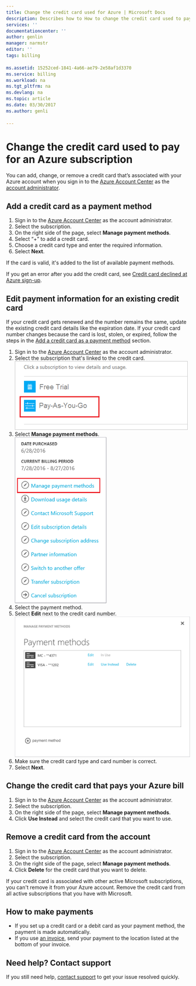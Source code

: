 ```yaml
---
title: Change the credit card used for Azure | Microsoft Docs
description: Describes how to How to change the credit card used to pay for an Azure subscription
services: ''
documentationcenter: ''
author: genlin
manager: narmstr
editor: ''
tags: billing

ms.assetid: 15252ced-1841-4a66-ae79-2e58af1d3370
ms.service: billing
ms.workload: na
ms.tgt_pltfrm: na
ms.devlang: na
ms.topic: article
ms.date: 03/30/2017
ms.author: genli

---
```

# Change the credit card used to pay for an Azure subscription
You can add, change, or remove a credit card that’s associated with your Azure account when you sign in to the [Azure Account Center](https://account.windowsazure.com/Subscriptions) as the [account administrator](billing-subscription-transfer.md#whoisaa). 
 
<a id="addcard"></a>
## Add a credit card as a payment method

1. Sign in to the [Azure Account Center](https://account.windowsazure.com/Subscriptions) as the account administrator.
2. Select the subscription.
3. On the right side of the page, select **Manage payment methods**.
4. Select “+” to add a credit card.
5. Choose a credit card type and enter the required information.
6. Select **Next**. 

If the card is valid, it's added to the list of available payment methods.

If you get an error after you add the credit card, see [Credit card declined at Azure sign-up](billing-credit-card-fails-during-azure-sign-up.md).

## Edit payment information for an existing credit card
  If your credit card gets renewed and the number remains the same, update the existing credit card details like the expiration date. If your credit card number changes because the card is lost, stolen, or expired, follow the steps in the [Add a credit card as a payment method](#addcard) section. 

1. Sign in to the [Azure Account Center](https://account.windowsazure.com/Subscriptions) as the account administrator.
2. Select the subscription that's linked to the credit card.</br> ![Screenshot that shows an example subscription selected.](./media/billing-how-to-change-credit-card/selectsub.png)
3. Select **Manage payment methods**.</br> ![Screenshot that shows Manage payment methods option selected.](./media/billing-how-to-change-credit-card/changesub_new.png)
4. Select the payment method.
5. Select **Edit** next to the credit card number.</br> ![Screenshot that shows the edit option next to the payment method.](./media/billing-how-to-change-credit-card/editcard_new.png)
6. Make sure the credit card type and card number is correct.
7. Select **Next**.

## Change the credit card that pays your Azure bill

1. Sign in to the [Azure Account Center](https://account.windowsazure.com/Subscriptions) as the account administrator.
2. Select the subscription.
3. On the right side of the page, select **Manage payment methods**.
4. Click **Use Instead** and select the credit card that you want to use.

## Remove a credit card from the account
1. Sign in to the [Azure Account Center](https://account.windowsazure.com/Subscriptions) as the account administrator.
2. Select the subscription.
3. On the right side of the page, select **Manage payment methods**.
4. Click **Delete** for the credit card that you want to delete.

If your credit card is associated with other active Microsoft subscriptions, you can't remove it from your Azure account. Remove the credit card from all active subscriptions that you have with Microsoft.

##  How to make payments

* If you set up a credit card or a debit card as your payment method, the payment is made automatically.
* If you use [an invoice](https://azure.microsoft.com/pricing/invoicing/), send your payment to the location listed at the bottom of your invoice.

## Need help? Contact support

If you still need help, [contact support](https://portal.azure.com/?#blade/Microsoft_Azure_Support/HelpAndSupportBlade) to get your issue resolved quickly.
